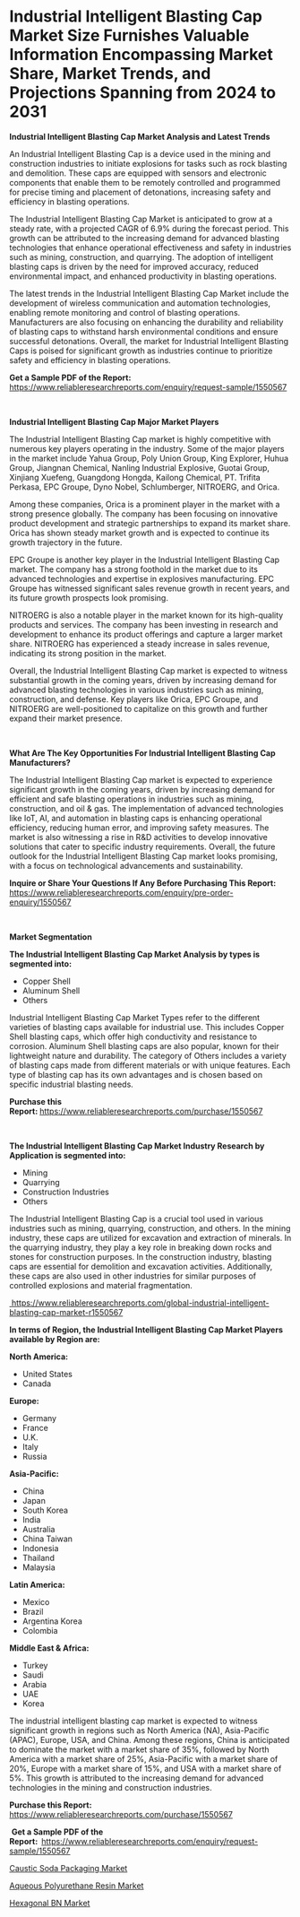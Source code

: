 <p><h1>Industrial Intelligent Blasting Cap Market Size Furnishes Valuable Information Encompassing Market Share, Market Trends, and Projections Spanning from 2024 to 2031</h1></p><p><strong>Industrial Intelligent Blasting Cap Market Analysis and Latest Trends</strong></p>
<p><p>An Industrial Intelligent Blasting Cap is a device used in the mining and construction industries to initiate explosions for tasks such as rock blasting and demolition. These caps are equipped with sensors and electronic components that enable them to be remotely controlled and programmed for precise timing and placement of detonations, increasing safety and efficiency in blasting operations.</p><p>The Industrial Intelligent Blasting Cap Market is anticipated to grow at a steady rate, with a projected CAGR of 6.9% during the forecast period. This growth can be attributed to the increasing demand for advanced blasting technologies that enhance operational effectiveness and safety in industries such as mining, construction, and quarrying. The adoption of intelligent blasting caps is driven by the need for improved accuracy, reduced environmental impact, and enhanced productivity in blasting operations.</p><p>The latest trends in the Industrial Intelligent Blasting Cap Market include the development of wireless communication and automation technologies, enabling remote monitoring and control of blasting operations. Manufacturers are also focusing on enhancing the durability and reliability of blasting caps to withstand harsh environmental conditions and ensure successful detonations. Overall, the market for Industrial Intelligent Blasting Caps is poised for significant growth as industries continue to prioritize safety and efficiency in blasting operations.</p></p>
<p><strong>Get a Sample PDF of the Report:&nbsp;</strong> <a href="https://www.reliableresearchreports.com/enquiry/request-sample/1550567">https://www.reliableresearchreports.com/enquiry/request-sample/1550567</a></p>
<p>&nbsp;</p>
<p><strong>Industrial Intelligent Blasting Cap Major Market Players</strong></p>
<p><p>The Industrial Intelligent Blasting Cap market is highly competitive with numerous key players operating in the industry. Some of the major players in the market include Yahua Group, Poly Union Group, King Explorer, Huhua Group, Jiangnan Chemical, Nanling Industrial Explosive, Guotai Group, Xinjiang Xuefeng, Guangdong Hongda, Kailong Chemical, PT. Trifita Perkasa, EPC Groupe, Dyno Nobel, Schlumberger, NITROERG, and Orica.</p><p>Among these companies, Orica is a prominent player in the market with a strong presence globally. The company has been focusing on innovative product development and strategic partnerships to expand its market share. Orica has shown steady market growth and is expected to continue its growth trajectory in the future.</p><p>EPC Groupe is another key player in the Industrial Intelligent Blasting Cap market. The company has a strong foothold in the market due to its advanced technologies and expertise in explosives manufacturing. EPC Groupe has witnessed significant sales revenue growth in recent years, and its future growth prospects look promising.</p><p>NITROERG is also a notable player in the market known for its high-quality products and services. The company has been investing in research and development to enhance its product offerings and capture a larger market share. NITROERG has experienced a steady increase in sales revenue, indicating its strong position in the market.</p><p>Overall, the Industrial Intelligent Blasting Cap market is expected to witness substantial growth in the coming years, driven by increasing demand for advanced blasting technologies in various industries such as mining, construction, and defense. Key players like Orica, EPC Groupe, and NITROERG are well-positioned to capitalize on this growth and further expand their market presence.</p></p>
<p>&nbsp;</p>
<p><strong>What Are The Key Opportunities For Industrial Intelligent Blasting Cap Manufacturers?</strong></p>
<p><p>The Industrial Intelligent Blasting Cap market is expected to experience significant growth in the coming years, driven by increasing demand for efficient and safe blasting operations in industries such as mining, construction, and oil & gas. The implementation of advanced technologies like IoT, AI, and automation in blasting caps is enhancing operational efficiency, reducing human error, and improving safety measures. The market is also witnessing a rise in R&D activities to develop innovative solutions that cater to specific industry requirements. Overall, the future outlook for the Industrial Intelligent Blasting Cap market looks promising, with a focus on technological advancements and sustainability.</p></p>
<p><strong>Inquire or Share Your Questions If Any Before Purchasing This Report:</strong> <a href="https://www.reliableresearchreports.com/enquiry/pre-order-enquiry/1550567">https://www.reliableresearchreports.com/enquiry/pre-order-enquiry/1550567</a></p>
<p>&nbsp;</p>
<p><strong>Market Segmentation</strong></p>
<p><strong>The Industrial Intelligent Blasting Cap Market Analysis by types is segmented into:</strong></p>
<p><ul><li>Copper Shell</li><li>Aluminum Shell</li><li>Others</li></ul></p>
<p><p>Industrial Intelligent Blasting Cap Market Types refer to the different varieties of blasting caps available for industrial use. This includes Copper Shell blasting caps, which offer high conductivity and resistance to corrosion. Aluminum Shell blasting caps are also popular, known for their lightweight nature and durability. The category of Others includes a variety of blasting caps made from different materials or with unique features. Each type of blasting cap has its own advantages and is chosen based on specific industrial blasting needs.</p></p>
<p><strong>Purchase this Report:&nbsp;</strong><a href="https://www.reliableresearchreports.com/purchase/1550567">https://www.reliableresearchreports.com/purchase/1550567</a></p>
<p>&nbsp;</p>
<p><strong>The Industrial Intelligent Blasting Cap Market Industry Research by Application is segmented into:</strong></p>
<p><ul><li>Mining</li><li>Quarrying</li><li>Construction Industries</li><li>Others</li></ul></p>
<p><p>The Industrial Intelligent Blasting Cap is a crucial tool used in various industries such as mining, quarrying, construction, and others. In the mining industry, these caps are utilized for excavation and extraction of minerals. In the quarrying industry, they play a key role in breaking down rocks and stones for construction purposes. In the construction industry, blasting caps are essential for demolition and excavation activities. Additionally, these caps are also used in other industries for similar purposes of controlled explosions and material fragmentation.</p></p>
<p><a href="https://www.reliableresearchreports.com/global-industrial-intelligent-blasting-cap-market-r1550567">&nbsp;https://www.reliableresearchreports.com/global-industrial-intelligent-blasting-cap-market-r1550567</a></p>
<p><strong>In terms of Region, the Industrial Intelligent Blasting Cap Market Players available by Region are:</strong></p>
<p>
    <p> <strong> North America: </strong>
        <ul>
            <li>United States</li>
            <li>Canada</li>
        </ul>
        </p> 
    <p> <strong> Europe: </strong>
        <ul>
            <li>Germany</li>
            <li>France</li>
            <li>U.K.</li>
            <li>Italy</li>
            <li>Russia</li>
        </ul>
        </p> 
    <p> <strong> Asia-Pacific: </strong>
        <ul>
            <li>China</li>
            <li>Japan</li>
            <li>South Korea</li>
            <li>India</li>
            <li>Australia</li>
            <li>China Taiwan</li>
            <li>Indonesia</li>
            <li>Thailand</li>
            <li>Malaysia</li>
        </ul>
        </p> 
    <p> <strong> Latin America: </strong>
        <ul>
            <li>Mexico</li>
            <li>Brazil</li>
            <li>Argentina Korea</li>
            <li>Colombia</li>
        </ul>
        </p> 
    <p> <strong> Middle East & Africa: </strong>
        <ul>
            <li>Turkey</li>
            <li>Saudi</li>
            <li>Arabia</li>
            <li>UAE</li>
            <li>Korea</li>
        </ul>
    </p>
    </p>
<p><p>The industrial intelligent blasting cap market is expected to witness significant growth in regions such as North America (NA), Asia-Pacific (APAC), Europe, USA, and China. Among these regions, China is anticipated to dominate the market with a market share of 35%, followed by North America with a market share of 25%, Asia-Pacific with a market share of 20%, Europe with a market share of 15%, and USA with a market share of 5%. This growth is attributed to the increasing demand for advanced technologies in the mining and construction industries.</p></p>
<p><strong>Purchase this Report: </strong><a href="https://www.reliableresearchreports.com/purchase/1550567">https://www.reliableresearchreports.com/purchase/1550567</a></p>
<p>&nbsp;<strong>Get a Sample PDF of the Report:&nbsp;&nbsp;</strong><a href="https://www.reliableresearchreports.com/enquiry/request-sample/1550567">https://www.reliableresearchreports.com/enquiry/request-sample/1550567</a></p>
<p><strong></strong></p>
<p><p><a href="https://issuu.com/reportprime-2/docs/caustic-soda-packaging-market-size-2030.pptx">Caustic Soda Packaging Market</a></p><p><a href="https://issuu.com/reportprime-2/docs/aqueous-polyurethane-resin-market-size-2030.pptx">Aqueous Polyurethane Resin Market</a></p><p><a href="https://issuu.com/reportprime-2/docs/hexagonal-bn-market-size-2030.pptx">Hexagonal BN Market</a></p></p>